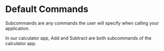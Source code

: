 # Default Commands

Subcommands are any commands the user will specify when calling your application.

In our calculator app, Add and Subtract are both subcommands of the calculator app.
